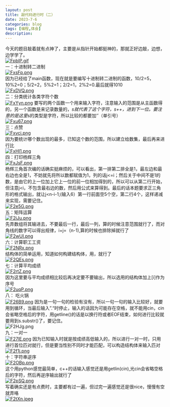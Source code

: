 ```yaml
---
layout: post
title: 敲代码进行时（二）
date: 2023-7-6
categories: blog
tags: [编程,体会]
description: 
---
```

今天的题目敲着就有点神了，主要是从指针开始都挺神的，那就正好边敲，边想，边学学了。<br>
[![FpblP.gif](https://imglink.win/image/2023/07/04/FpblP.gif)](https://imglink.org/image/FpblP)<br>
一：十进制转二进制<br>
[![FxsFp.png](https://imglink.win/image/2023/07/04/FxsFp.png)](https://imglink.org/image/FxsFp)<br>
因为已经给了main函数，现在就是要编写十进制转二进制的函数，10/2=5，10%2=0；5/2=2，5%2=1；2/2=1，2%2=0.最后就得1010<br>
[![FxDVQ.png](https://imglink.win/image/2023/07/04/FxDVQ.png)](https://imglink.org/image/FxDVQ)<br>
二：分类统计各类字符个数<br>
[![FxYyn.png](https://imglink.win/image/2023/07/04/FxYyn.png)](https://imglink.org/image/FxYyn)
要写的两个函数一个用来输入字符，注意输入的范围是从主函数得的，另一个函数是来记录数量的，*s就代表了这个字符，s++，进到下一位。要注意的是这里*s的类型是字符，所以比较的都要加‘’（单引号）<br>
[![Fxu67.png](https://imglink.win/image/2023/07/04/Fxu67.png)](https://imglink.org/image/Fxu67)<br>
三：点赞<br>
[![Fxvci.png](https://imglink.win/image/2023/07/04/Fxvci.png)](https://imglink.org/image/Fxvci)<br>
因为要统计哪个数出现的最多，已知这个数的范围，所以建立给数集，最后再来进行比<br>
[![FxHI1.png](https://imglink.win/image/2023/07/04/FxHI1.png)](https://imglink.org/image/FxHI1)<br>
四：打印杨辉三角<br>
[![FxJsF.png](https://imglink.win/image/2023/07/04/FxJsF.png)](https://imglink.org/image/FxJsF)<br>
杨辉三角首次编的话确实挺麻烦的，可以看出，第一排第二排全是1，最左边和最右边也全是1，不妨就先将所以数都赋值为1，列的话j<=i；然后关于中间不是1的数，是由它的上一位加上它上一位的前一位相加得到的，所以可以从第二行开始，但注意j<i，不包含最右边的数，然后用公式来算得到。最后的话本题要求正三角形的格式输出，就让j<n-i-1;(输入6）第一行前面空5个空，第二行4个，这样递减来实现，需要记住。<br>
[![F2e5G.png](https://imglink.win/image/2023/07/05/F2e5G.png)](https://imglink.org/image/F2e5G)<br>
五：矩阵运算<br>
[![F2iJu.png](https://imglink.win/image/2023/07/05/F2iJu.png)](https://imglink.org/image/F2iJu)<br>
先弄数组将其输进去，不要最后一行，最后一列，算的时候注意范围就行了，而对角线的数字可以得出规律，i+j=（n-1),算的时候也排除掉就行了<br>
[![F2wUI.png](https://imglink.win/image/2023/07/05/F2wUI.png)](https://imglink.org/image/F2wUI)<br>
六：计算职工工资<br>
[![F2NRx.png](https://imglink.win/image/2023/07/05/F2NRx.png)](https://imglink.org/image/F2NRx)<br>
结构体的简单运用，知道如何构建结构体，用，就行了<br>
[![F2QEs.png](https://imglink.win/image/2023/07/05/F2QEs.png)](https://imglink.org/image/F2QEs)<br>
七：计算平均成绩<br>
[![F2rtZ.png](https://imglink.win/image/2023/07/05/F2rtZ.png)](https://imglink.org/image/F2rtZ)<br>
因为这里要与平均成绩相比较后再决定要不要输出，所以选用的结构体加上[i]作为序号<br>
[![F2uqP.png](https://imglink.win/image/2023/07/05/F2uqP.png)](https://imglink.org/image/F2uqP)<br>
八： 吃火锅<br>
[![F26B9.png](https://imglink.win/image/2023/07/05/F26B9.png)](https://imglink.org/image/F26B9)
因为是一句一句的检验有没有，所以一句一句的输入比较好，就要用到循环，当最后输入”.“时停止，输入的话因为可能存在空格，就不能用cin，cin会省略空格后的字符，用getline()的话是以换行符或者EOF结束，如何进行比较就要用到s.substr()了，要记住。<br>
![F2HJg.png](https://imglink.win/image/2023/07/05/F2HJg.png)<br>
九：一对一<br>
[![F27lE.png](https://imglink.win/image/2023/07/06/F27lE.png)](https://imglink.org/image/F27lE)
因为已知输入时就是按成绩高低输入的，所以进行一对一时，只用进行首位匹对就行，但是要当性别不同时才能匹配，可以构造结构体来输入匹对<br>
[![F2f1j.png](https://imglink.win/image/2023/07/06/F2f1j.png)](https://imglink.org/image/F2f1j)<br>
十：字符串逆序<br>
[![F2OBp.png](https://imglink.win/image/2023/07/06/F2OBp.png)](https://imglink.org/image/F2OBp)<br>
这个用python感觉最简单，c++的话输入感觉还是用getlin(cin),光cin会省略空格后的字符，然后再逆序输出就行了<br>
[![F2pSQ.png](https://imglink.win/image/2023/07/06/F2pSQ.png)](https://imglink.org/image/F2pSQ)<br>
写着确实还是有点费时，主要都有过一遍，但过完一遍感觉还是很nice，慢慢有空就弄咯<br>
[![F2tXn.jpeg](https://imglink.win/image/2023/07/06/F2tXn.jpeg)](https://imglink.org/image/F2tXn)<br>
